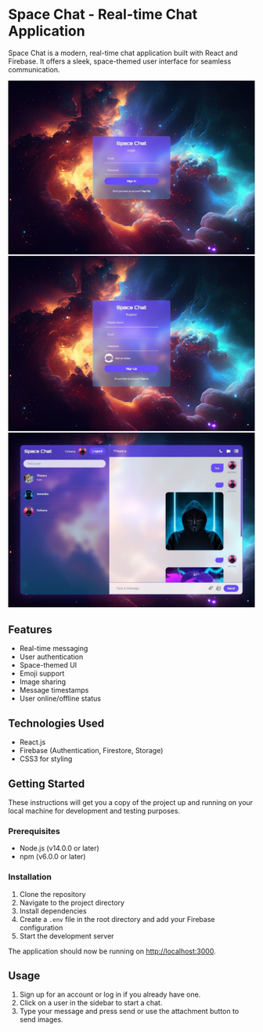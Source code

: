 # Space Chat - Real-time Chat Application

Space Chat is a modern, real-time chat application built with React and Firebase. It offers a sleek, space-themed user interface for seamless communication.

![Space Chat Screenshot](./screenshots/login.jpg)
![Space Chat Screenshot](./screenshots/register.jpg)
![Space Chat Screenshot](./screenshots/chat.jpg)



## Features

- Real-time messaging
- User authentication
- Space-themed UI
- Emoji support
- Image sharing
- Message timestamps
- User online/offline status

## Technologies Used

- React.js
- Firebase (Authentication, Firestore, Storage)
- CSS3 for styling

## Getting Started

These instructions will get you a copy of the project up and running on your local machine for development and testing purposes.

### Prerequisites

- Node.js (v14.0.0 or later)
- npm (v6.0.0 or later)

### Installation

1. Clone the repository
2. Navigate to the project directory
3. Install dependencies
4. Create a `.env` file in the root directory and add your Firebase configuration
5. Start the development server

The application should now be running on [http://localhost:3000](http://localhost:3000).

## Usage

1. Sign up for an account or log in if you already have one.
2. Click on a user in the sidebar to start a chat.
3. Type your message and press send or use the attachment button to send images.
